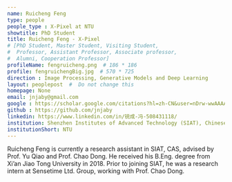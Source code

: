 ```yaml
---
name: Ruicheng Feng
type: people
people_type : X-Pixel at NTU
showtitle: PhD Student
title: Ruicheng Feng - X-Pixel
# [PhD Student, Master Student, Visiting Student,
#  Professor, Assistant Professor, Associate professor,
#  Alumni, Cooperation Professor]
profileName: fengruicheng.png  # 186 * 186
profile: fengruichengBig.jpg  # 570 * 725
direction : Image Processing, Generative Models and Deep Learning
layout: peoplepost  #  Do not change this
homepage: None
email: jnjaby@gmail.com
google : https://scholar.google.com/citations?hl=zh-CN&user=nDrw-wwAAAAJ
github : https://github.com/jnjaby
linkedin: https://www.linkedin.com/in/锐成-冯-508431118/
institution: Shenzhen Institutes of Advanced Technology (SIAT), Chinese Academy of Sciences (CAS)
institutionShort: NTU
---
```


Ruicheng Feng is currently a research assistant in SIAT, CAS, advised by Prof. Yu Qiao and Prof. Chao Dong. He received his B.Eng. degree from Xi’an Jiao Tong University in 2018. Prior to joining SIAT, he was a research intern at Sensetime Ltd. Group, working with Prof. Chao Dong.


